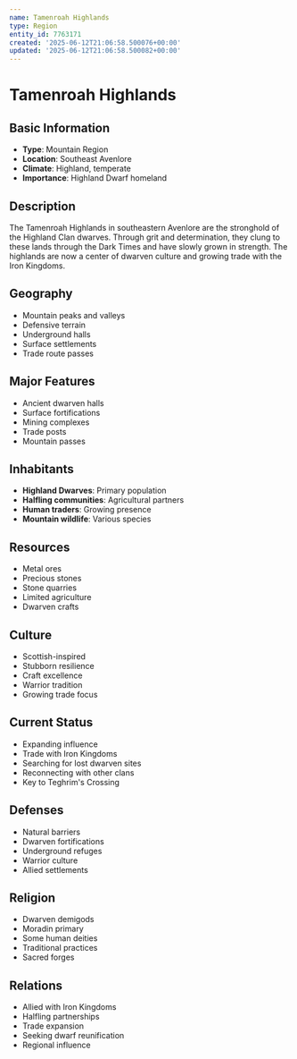```yaml
---
name: Tamenroah Highlands
type: Region
entity_id: 7763171
created: '2025-06-12T21:06:58.500076+00:00'
updated: '2025-06-12T21:06:58.500082+00:00'
---
```


# Tamenroah Highlands

## Basic Information
- **Type**: Mountain Region
- **Location**: Southeast Avenlore
- **Climate**: Highland, temperate
- **Importance**: Highland Dwarf homeland

## Description
The Tamenroah Highlands in southeastern Avenlore are the stronghold of the Highland Clan dwarves. Through grit and determination, they clung to these lands through the Dark Times and have slowly grown in strength. The highlands are now a center of dwarven culture and growing trade with the Iron Kingdoms.

## Geography
- Mountain peaks and valleys
- Defensive terrain
- Underground halls
- Surface settlements
- Trade route passes

## Major Features
- Ancient dwarven halls
- Surface fortifications
- Mining complexes
- Trade posts
- Mountain passes

## Inhabitants
- **Highland Dwarves**: Primary population
- **Halfling communities**: Agricultural partners
- **Human traders**: Growing presence
- **Mountain wildlife**: Various species

## Resources
- Metal ores
- Precious stones
- Stone quarries
- Limited agriculture
- Dwarven crafts

## Culture
- Scottish-inspired
- Stubborn resilience
- Craft excellence
- Warrior tradition
- Growing trade focus

## Current Status
- Expanding influence
- Trade with Iron Kingdoms
- Searching for lost dwarven sites
- Reconnecting with other clans
- Key to Teghrim's Crossing

## Defenses
- Natural barriers
- Dwarven fortifications
- Underground refuges
- Warrior culture
- Allied settlements

## Religion
- Dwarven demigods
- Moradin primary
- Some human deities
- Traditional practices
- Sacred forges

## Relations
- Allied with Iron Kingdoms
- Halfling partnerships
- Trade expansion
- Seeking dwarf reunification
- Regional influence